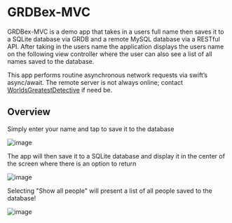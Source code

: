 # GRDBex-MVC

GRDBex-MVC is a demo app that takes in a users full name then saves it to a SQLite database via GRDB and a remote MySQL database via a RESTful API. After taking in the users name the application displays the users name on the following view controller where the user can also see a list of all names saved to the database.

This app performs routine asynchronous network requests via swift’s async/await. The remote server is not always online; contact [WorldsGreatestDetective](https://github.com/WorldsGreatestDetective) if need be.

## Overview

Simply enter your name and tap to save it to the database

![image](https://user-images.githubusercontent.com/12144581/163452014-4239e70c-3160-4d89-8f0c-fc1eb8ae5b09.png)

The app will then save it to a SQLite database and display it in the center of the screen where there is an option to return

![image](https://user-images.githubusercontent.com/12144581/163452233-943d6b4c-1f58-4173-a721-9b119493c722.png)

Selecting "Show all people" will present a list of all people saved to the database!

![image](https://user-images.githubusercontent.com/12144581/163452666-95a643be-f740-4a96-9873-18db864dcf9d.png)
